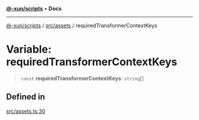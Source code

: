 [**@-xun/scripts**](../../../README.md) • **Docs**

***

[@-xun/scripts](../../../README.md) / [src/assets](../README.md) / requiredTransformerContextKeys

# Variable: requiredTransformerContextKeys

> `const` **requiredTransformerContextKeys**: `string`[]

## Defined in

[src/assets.ts:30](https://github.com/Xunnamius/xscripts/blob/ba9f63839da3826ddc001b87c07464b3feaa49e7/src/assets.ts#L30)
